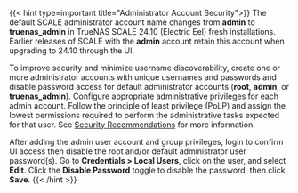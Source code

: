 &NewLine;

{{< hint type=important title="Administrator Account Security">}}
The default SCALE administrator account name changes from **admin** to **truenas_admin** in TrueNAS SCALE 24.10 (Electric Eel) fresh installations.
Earlier releases of SCALE with the **admin** account retain this account when upgrading to 24.10 through the UI.

To improve security and minimize username discoverability, create one or more administrator accounts with unique usernames and passwords and disable password access for default administrator accounts (**root**, **admin**, or **truenas_admin**).
Configure appropriate administrative privileges for each admin account.
Follow the principle of least privilege (PoLP) and assign the lowest permissions required to perform the administrative tasks expected for that user.
See [Security Recommendations](https://www.truenas.com/docs/solutions/optimizations/security/) for more information.

After adding the admin user account and group privileges, login to confirm UI access then disable the root and/or default administrator user password(s).
Go to **Credentials > Local Users**, click on the user, and select **Edit**.
Click the **Disable Password** toggle to disable the password, then click **Save**.
{{< /hint >}}
